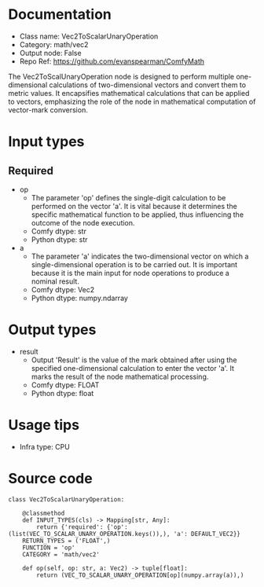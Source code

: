# Documentation
- Class name: Vec2ToScalarUnaryOperation
- Category: math/vec2
- Output node: False
- Repo Ref: https://github.com/evanspearman/ComfyMath

The Vec2ToScalUnaryOperation node is designed to perform multiple one-dimensional calculations of two-dimensional vectors and convert them to metric values. It encapsifies mathematical calculations that can be applied to vectors, emphasizing the role of the node in mathematical computation of vector-mark conversion.

# Input types
## Required
- op
    - The parameter 'op' defines the single-digit calculation to be performed on the vector 'a'. It is vital because it determines the specific mathematical function to be applied, thus influencing the outcome of the node execution.
    - Comfy dtype: str
    - Python dtype: str
- a
    - The parameter 'a' indicates the two-dimensional vector on which a single-dimensional operation is to be carried out. It is important because it is the main input for node operations to produce a nominal result.
    - Comfy dtype: Vec2
    - Python dtype: numpy.ndarray

# Output types
- result
    - Output 'Result' is the value of the mark obtained after using the specified one-dimensional calculation to enter the vector 'a'. It marks the result of the node mathematical processing.
    - Comfy dtype: FLOAT
    - Python dtype: float

# Usage tips
- Infra type: CPU

# Source code
```
class Vec2ToScalarUnaryOperation:

    @classmethod
    def INPUT_TYPES(cls) -> Mapping[str, Any]:
        return {'required': {'op': (list(VEC_TO_SCALAR_UNARY_OPERATION.keys()),), 'a': DEFAULT_VEC2}}
    RETURN_TYPES = ('FLOAT',)
    FUNCTION = 'op'
    CATEGORY = 'math/vec2'

    def op(self, op: str, a: Vec2) -> tuple[float]:
        return (VEC_TO_SCALAR_UNARY_OPERATION[op](numpy.array(a)),)
```